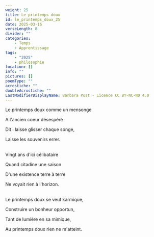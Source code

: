 ```yaml
---
weight: 25
title: Le printemps doux
id: le_printemps_doux_25
date: 2025-03-16
verseLength: 8
divider: ""
categories:
    - Temps
    - Apprentissage
tags:
    - "2025"
    - philosophie
location: []
info: ""
pictures: []
poemType: ""
acrostiche: ""
doubleAcrostiche: ""
LastModifierDisplayName: Barbara Post - Licence CC BY-NC-ND 4.0
---
```

Le printemps doux comme un mensonge

A l'ancien coeur désespéré

Dit : laisse glisser chaque songe,

Laisse les souvenirs errer.

 \
Vingt ans d'ici célibataire

Quand citadine une saison

D'une existence terre à terre

Ne voyait rien à l'horizon.

 \
Le printemps doux se veut karmique,

Construire un bonheur opportun,

Tant de lumière en sa mimique,

Au printemps doux rien ne m'atteint.
